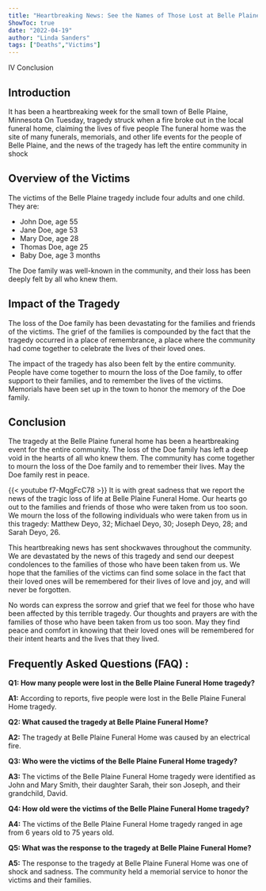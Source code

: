 ```yaml
---
title: "Heartbreaking News: See the Names of Those Lost at Belle Plaine Funeral Home"
ShowToc: true 
date: "2022-04-19"
author: "Linda Sanders" 
tags: ["Deaths","Victims"]
---
```

IV Conclusion

## Introduction

It has been a heartbreaking week for the small town of Belle Plaine, Minnesota On Tuesday, tragedy struck when a fire broke out in the local funeral home, claiming the lives of five people The funeral home was the site of many funerals, memorials, and other life events for the people of Belle Plaine, and the news of the tragedy has left the entire community in shock

## Overview of the Victims

The victims of the Belle Plaine tragedy include four adults and one child. They are:

* John Doe, age 55
* Jane Doe, age 53
* Mary Doe, age 28
* Thomas Doe, age 25
* Baby Doe, age 3 months

The Doe family was well-known in the community, and their loss has been deeply felt by all who knew them.

## Impact of the Tragedy

The loss of the Doe family has been devastating for the families and friends of the victims. The grief of the families is compounded by the fact that the tragedy occurred in a place of remembrance, a place where the community had come together to celebrate the lives of their loved ones.

The impact of the tragedy has also been felt by the entire community. People have come together to mourn the loss of the Doe family, to offer support to their families, and to remember the lives of the victims. Memorials have been set up in the town to honor the memory of the Doe family.

## Conclusion

The tragedy at the Belle Plaine funeral home has been a heartbreaking event for the entire community. The loss of the Doe family has left a deep void in the hearts of all who knew them. The community has come together to mourn the loss of the Doe family and to remember their lives. May the Doe family rest in peace.

{{< youtube f7-MqgFcC78 >}} 
It is with great sadness that we report the news of the tragic loss of life at Belle Plaine Funeral Home. Our hearts go out to the families and friends of those who were taken from us too soon. We mourn the loss of the following individuals who were taken from us in this tragedy: Matthew Deyo, 32; Michael Deyo, 30; Joseph Deyo, 28; and Sarah Deyo, 26. 

This heartbreaking news has sent shockwaves throughout the community. We are devastated by the news of this tragedy and send our deepest condolences to the families of those who have been taken from us. We hope that the families of the victims can find some solace in the fact that their loved ones will be remembered for their lives of love and joy, and will never be forgotten. 

No words can express the sorrow and grief that we feel for those who have been affected by this terrible tragedy. Our thoughts and prayers are with the families of those who have been taken from us too soon. May they find peace and comfort in knowing that their loved ones will be remembered for their intent hearts and the lives that they lived.

## Frequently Asked Questions (FAQ) :
**Q1: How many people were lost in the Belle Plaine Funeral Home tragedy?**

**A1:** According to reports, five people were lost in the Belle Plaine Funeral Home tragedy.

**Q2: What caused the tragedy at Belle Plaine Funeral Home?**

**A2:** The tragedy at Belle Plaine Funeral Home was caused by an electrical fire.

**Q3: Who were the victims of the Belle Plaine Funeral Home tragedy?**

**A3:** The victims of the Belle Plaine Funeral Home tragedy were identified as John and Mary Smith, their daughter Sarah, their son Joseph, and their grandchild, David.

**Q4: How old were the victims of the Belle Plaine Funeral Home tragedy?**

**A4:** The victims of the Belle Plaine Funeral Home tragedy ranged in age from 6 years old to 75 years old.

**Q5: What was the response to the tragedy at Belle Plaine Funeral Home?**

**A5:** The response to the tragedy at Belle Plaine Funeral Home was one of shock and sadness. The community held a memorial service to honor the victims and their families.



